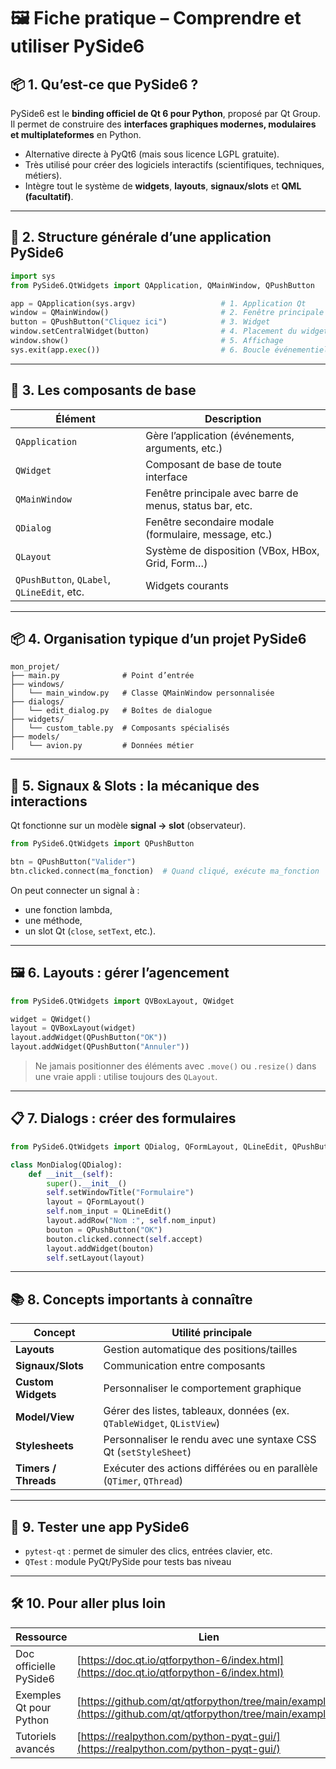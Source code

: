 
# 🖼️ Fiche pratique – Comprendre et utiliser **PySide6**

## 📦 1. Qu’est-ce que PySide6 ?

PySide6 est le **binding officiel de Qt 6 pour Python**, proposé par Qt Group. Il permet de construire des **interfaces graphiques modernes, modulaires et multiplateformes** en Python.

* Alternative directe à PyQt6 (mais sous licence LGPL gratuite).
* Très utilisé pour créer des logiciels interactifs (scientifiques, techniques, métiers).
* Intègre tout le système de **widgets**, **layouts**, **signaux/slots** et **QML (facultatif)**.

---

## 🧱 2. Structure générale d’une application PySide6

```python
import sys
from PySide6.QtWidgets import QApplication, QMainWindow, QPushButton

app = QApplication(sys.argv)                   # 1. Application Qt
window = QMainWindow()                         # 2. Fenêtre principale
button = QPushButton("Cliquez ici")            # 3. Widget
window.setCentralWidget(button)                # 4. Placement du widget
window.show()                                  # 5. Affichage
sys.exit(app.exec())                           # 6. Boucle événementielle
```

---

## 📐 3. Les composants de base

| Élément                                    | Description                                              |
| ------------------------------------------ | -------------------------------------------------------- |
| `QApplication`                             | Gère l’application (événements, arguments, etc.)         |
| `QWidget`                                  | Composant de base de toute interface                     |
| `QMainWindow`                              | Fenêtre principale avec barre de menus, status bar, etc. |
| `QDialog`                                  | Fenêtre secondaire modale (formulaire, message, etc.)    |
| `QLayout`                                  | Système de disposition (VBox, HBox, Grid, Form…)         |
| `QPushButton`, `QLabel`, `QLineEdit`, etc. | Widgets courants                                         |

---

## 📦 4. Organisation typique d’un projet PySide6

```
mon_projet/
├── main.py              # Point d’entrée
├── windows/
│   └── main_window.py   # Classe QMainWindow personnalisée
├── dialogs/
│   └── edit_dialog.py   # Boîtes de dialogue
├── widgets/
│   └── custom_table.py  # Composants spécialisés
├── models/
│   └── avion.py         # Données métier
```

---

## 🔁 5. Signaux & Slots : la mécanique des interactions

Qt fonctionne sur un modèle **signal → slot** (observateur).

```python
from PySide6.QtWidgets import QPushButton

btn = QPushButton("Valider")
btn.clicked.connect(ma_fonction)  # Quand cliqué, exécute ma_fonction
```

On peut connecter un signal à :

* une fonction lambda,
* une méthode,
* un slot Qt (`close`, `setText`, etc.).

---

## 🖼️ 6. Layouts : gérer l’agencement

```python
from PySide6.QtWidgets import QVBoxLayout, QWidget

widget = QWidget()
layout = QVBoxLayout(widget)
layout.addWidget(QPushButton("OK"))
layout.addWidget(QPushButton("Annuler"))
```

> Ne jamais positionner des éléments avec `.move()` ou `.resize()` dans une vraie appli : utilise toujours des `QLayout`.

---

## 📋 7. Dialogs : créer des formulaires

```python
from PySide6.QtWidgets import QDialog, QFormLayout, QLineEdit, QPushButton

class MonDialog(QDialog):
    def __init__(self):
        super().__init__()
        self.setWindowTitle("Formulaire")
        layout = QFormLayout()
        self.nom_input = QLineEdit()
        layout.addRow("Nom :", self.nom_input)
        bouton = QPushButton("OK")
        bouton.clicked.connect(self.accept)
        layout.addWidget(bouton)
        self.setLayout(layout)
```

---

## 📚 8. Concepts importants à connaître

| Concept              | Utilité principale                                                    |
| -------------------- | --------------------------------------------------------------------- |
| **Layouts**          | Gestion automatique des positions/tailles                             |
| **Signaux/Slots**    | Communication entre composants                                        |
| **Custom Widgets**   | Personnaliser le comportement graphique                               |
| **Model/View**       | Gérer des listes, tableaux, données (ex. `QTableWidget`, `QListView`) |
| **Stylesheets**      | Personnaliser le rendu avec une syntaxe CSS Qt (`setStyleSheet`)      |
| **Timers / Threads** | Exécuter des actions différées ou en parallèle (`QTimer`, `QThread`)  |

---

## 🧪 9. Tester une app PySide6

* `pytest-qt` : permet de simuler des clics, entrées clavier, etc.
* `QTest` : module PyQt/PySide pour tests bas niveau

---

## 🛠️ 10. Pour aller plus loin

| Ressource               | Lien                                                                                                         |
| ----------------------- | ------------------------------------------------------------------------------------------------------------ |
| Doc officielle PySide6  | [https://doc.qt.io/qtforpython-6/index.html](https://doc.qt.io/qtforpython-6/index.html)                     |
| Exemples Qt pour Python | [https://github.com/qt/qtforpython/tree/main/examples](https://github.com/qt/qtforpython/tree/main/examples) |
| Tutoriels avancés       | [https://realpython.com/python-pyqt-gui/](https://realpython.com/python-pyqt-gui/)                           |


